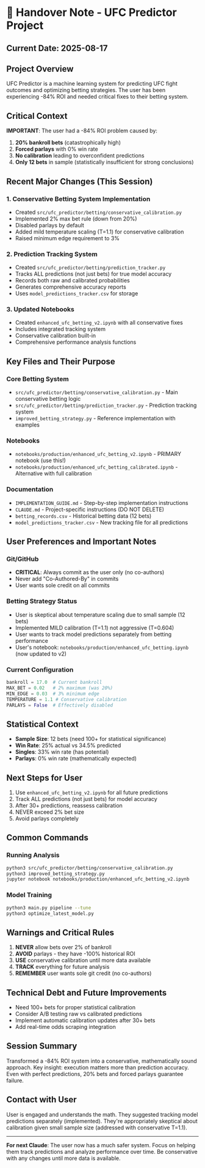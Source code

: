 # 🤝 Handover Note - UFC Predictor Project

## Current Date: 2025-08-17

## Project Overview
UFC Predictor is a machine learning system for predicting UFC fight outcomes and optimizing betting strategies. The user has been experiencing -84% ROI and needed critical fixes to their betting system.

## Critical Context
**IMPORTANT**: The user had a -84% ROI problem caused by:
1. **20% bankroll bets** (catastrophically high)
2. **Forced parlays** with 0% win rate
3. **No calibration** leading to overconfident predictions
4. **Only 12 bets** in sample (statistically insufficient for strong conclusions)

## Recent Major Changes (This Session)

### 1. Conservative Betting System Implementation
- Created `src/ufc_predictor/betting/conservative_calibration.py`
- Implemented 2% max bet rule (down from 20%)
- Disabled parlays by default
- Added mild temperature scaling (T=1.1) for conservative calibration
- Raised minimum edge requirement to 3%

### 2. Prediction Tracking System
- Created `src/ufc_predictor/betting/prediction_tracker.py`
- Tracks ALL predictions (not just bets) for true model accuracy
- Records both raw and calibrated probabilities
- Generates comprehensive accuracy reports
- Uses `model_predictions_tracker.csv` for storage

### 3. Updated Notebooks
- Created `enhanced_ufc_betting_v2.ipynb` with all conservative fixes
- Includes integrated tracking system
- Conservative calibration built-in
- Comprehensive performance analysis functions

## Key Files and Their Purpose

### Core Betting System
- `src/ufc_predictor/betting/conservative_calibration.py` - Main conservative betting logic
- `src/ufc_predictor/betting/prediction_tracker.py` - Prediction tracking system
- `improved_betting_strategy.py` - Reference implementation with examples

### Notebooks
- `notebooks/production/enhanced_ufc_betting_v2.ipynb` - PRIMARY notebook (use this!)
- `notebooks/production/enhanced_ufc_betting_calibrated.ipynb` - Alternative with full calibration

### Documentation
- `IMPLEMENTATION_GUIDE.md` - Step-by-step implementation instructions
- `CLAUDE.md` - Project-specific instructions (DO NOT DELETE)
- `betting_records.csv` - Historical betting data (12 bets)
- `model_predictions_tracker.csv` - New tracking file for all predictions

## User Preferences and Important Notes

### Git/GitHub
- **CRITICAL**: Always commit as the user only (no co-authors)
- Never add "Co-Authored-By" in commits
- User wants sole credit on all commits

### Betting Strategy Status
- User is skeptical about temperature scaling due to small sample (12 bets)
- Implemented MILD calibration (T=1.1) not aggressive (T=0.604)
- User wants to track model predictions separately from betting performance
- User's notebook: `notebooks/production/enhanced_ufc_betting.ipynb` (now updated to v2)

### Current Configuration
```python
bankroll = 17.0  # Current bankroll
MAX_BET = 0.02   # 2% maximum (was 20%)
MIN_EDGE = 0.03  # 3% minimum edge
TEMPERATURE = 1.1 # Conservative calibration
PARLAYS = False  # Effectively disabled
```

## Statistical Context
- **Sample Size**: 12 bets (need 100+ for statistical significance)
- **Win Rate**: 25% actual vs 34.5% predicted
- **Singles**: 33% win rate (has potential)
- **Parlays**: 0% win rate (mathematically expected)

## Next Steps for User
1. Use `enhanced_ufc_betting_v2.ipynb` for all future predictions
2. Track ALL predictions (not just bets) for model accuracy
3. After 30+ predictions, reassess calibration
4. NEVER exceed 2% bet size
5. Avoid parlays completely

## Common Commands

### Running Analysis
```bash
python3 src/ufc_predictor/betting/conservative_calibration.py
python3 improved_betting_strategy.py
jupyter notebook notebooks/production/enhanced_ufc_betting_v2.ipynb
```

### Model Training
```bash
python3 main.py pipeline --tune
python3 optimize_latest_model.py
```

## Warnings and Critical Rules
1. **NEVER** allow bets over 2% of bankroll
2. **AVOID** parlays - they have -100% historical ROI
3. **USE** conservative calibration until more data available
4. **TRACK** everything for future analysis
5. **REMEMBER** user wants sole git credit (no co-authors)

## Technical Debt and Future Improvements
- Need 100+ bets for proper statistical calibration
- Consider A/B testing raw vs calibrated predictions
- Implement automatic calibration updates after 30+ bets
- Add real-time odds scraping integration

## Session Summary
Transformed a -84% ROI system into a conservative, mathematically sound approach. Key insight: execution matters more than prediction accuracy. Even with perfect predictions, 20% bets and forced parlays guarantee failure.

## Contact with User
User is engaged and understands the math. They suggested tracking model predictions separately (implemented). They're appropriately skeptical about calibration given small sample size (addressed with conservative T=1.1).

---

**For next Claude**: The user now has a much safer system. Focus on helping them track predictions and analyze performance over time. Be conservative with any changes until more data is available.